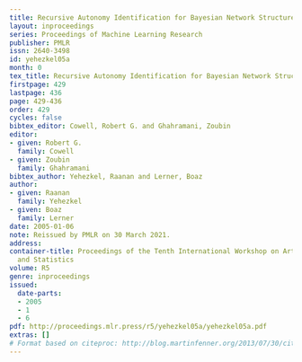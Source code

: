 ```yaml
---
title: Recursive Autonomy Identification for Bayesian Network Structure Learning
layout: inproceedings
series: Proceedings of Machine Learning Research
publisher: PMLR
issn: 2640-3498
id: yehezkel05a
month: 0
tex_title: Recursive Autonomy Identification for Bayesian Network Structure Learning
firstpage: 429
lastpage: 436
page: 429-436
order: 429
cycles: false
bibtex_editor: Cowell, Robert G. and Ghahramani, Zoubin
editor:
- given: Robert G.
  family: Cowell
- given: Zoubin
  family: Ghahramani
bibtex_author: Yehezkel, Raanan and Lerner, Boaz
author:
- given: Raanan
  family: Yehezkel
- given: Boaz
  family: Lerner
date: 2005-01-06
note: Reissued by PMLR on 30 March 2021.
address:
container-title: Proceedings of the Tenth International Workshop on Artificial Intelligence
  and Statistics
volume: R5
genre: inproceedings
issued:
  date-parts:
  - 2005
  - 1
  - 6
pdf: http://proceedings.mlr.press/r5/yehezkel05a/yehezkel05a.pdf
extras: []
# Format based on citeproc: http://blog.martinfenner.org/2013/07/30/citeproc-yaml-for-bibliographies/
---
```

